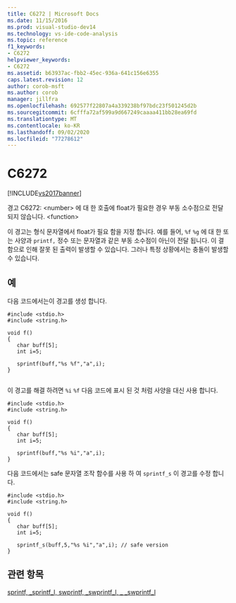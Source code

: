 ```yaml
---
title: C6272 | Microsoft Docs
ms.date: 11/15/2016
ms.prod: visual-studio-dev14
ms.technology: vs-ide-code-analysis
ms.topic: reference
f1_keywords:
- C6272
helpviewer_keywords:
- C6272
ms.assetid: b63937ac-fbb2-45ec-936a-641c156e6355
caps.latest.revision: 12
author: corob-msft
ms.author: corob
manager: jillfra
ms.openlocfilehash: 692577f22807a4a339238bf97bdc23f501245d2b
ms.sourcegitcommit: 6cfffa72af599a9d667249caaaa411bb28ea69fd
ms.translationtype: MT
ms.contentlocale: ko-KR
ms.lasthandoff: 09/02/2020
ms.locfileid: "77278612"
---
```

# <a name="c6272"></a>C6272
[!INCLUDE[vs2017banner](../includes/vs2017banner.md)]

경고 C6272: \<number> 에 대 한 호출에 float가 필요한 경우 부동 소수점으로 전달 되지 않습니다. \<function>  
  
 이 경고는 형식 문자열에서 float가 필요 함을 지정 합니다. 예를 들어, `%f` `%g` 에 대 한 또는 사양과 `printf,` 정수 또는 문자열과 같은 부동 소수점이 아닌이 전달 됩니다. 이 결함으로 인해 잘못 된 출력이 발생할 수 있습니다. 그러나 특정 상황에서는 충돌이 발생할 수 있습니다.  
  
## <a name="example"></a>예  
 다음 코드에서는이 경고를 생성 합니다.  
  
```  
#include <stdio.h>  
#include <string.h>  
  
void f()  
{  
   char buff[5];  
   int i=5;  
  
   sprintf(buff,"%s %f","a",i);   
}  
  
```  
  
 이 경고를 해결 하려면 `%i` `%f` 다음 코드에 표시 된 것 처럼 사양을 대신 사용 합니다.  
  
```  
#include <stdio.h>  
#include <string.h>  
  
void f()  
{  
   char buff[5];  
   int i=5;  
  
   sprintf(buff,"%s %i","a",i);    
}  
```  
  
 다음 코드에서는 safe 문자열 조작 함수를 사용 하 여 `sprintf_s` 이 경고를 수정 합니다.  
  
```  
#include <stdio.h>  
#include <string.h>  
  
void f()  
{  
   char buff[5];  
   int i=5;  
  
   sprintf_s(buff,5,"%s %i","a",i); // safe version  
}  
```  
  
## <a name="see-also"></a>관련 항목  
 [sprintf, _sprintf_l, swprintf, _swprintf_l, \_ _swprintf_l](https://msdn.microsoft.com/library/f6efe66f-3563-4c74-9455-5411ed939b81)

